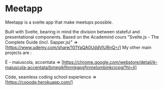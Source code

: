 # Meetapp

Meetapp is a svelte app that make meetups possible.

Built with Svelte, bearing in mind the division between stateful and presentational components.
Based on the Academind cours "Svelte.js - The Complete Guide (incl. Sapper.js)" => [https://www.udemy.com/share/101YaQA0UddVlURnQ=/]
My other main projects are :

È - maiuscola, accentata => [https://chrome.google.com/webstore/detail/è-maiuscola-accentata/bmegikflmmkgpgfjnmelombinkcjcpgi?hl=it]

Cöde, seamless coding school experience => [https://cooode.herokuapp.com/] 